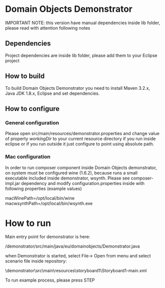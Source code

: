 # Domain Objects Demonstrator

IMPORTANT NOTE: this version have manual dependencies inside lib folder, please read with attention following notes


## Dependencies

Project dependencies are inside lib folder, please add them to your Eclipse project


## How to build

To build Domain Objects Demonstrator you need to install Maven 3.2.x, Java JDK 1.8.x, Eclipse and set
dependencies.


## How to configure

### General configuration

Please open src/main/resources/demonstrator.properties and change value of property *workingDir* to your current resource directory if you run inside eclipse or if you run outside it just configure to point using absolute path.


### Mac configuration

In order to run composer component inside Domain Objects demonstrator, on system must be configured wine (1.6.2), because runs 
a small executable included inside demonstrator, wsynth.
Please see composer-impl.jar dependency and modify configuration.properties inside with following properties (example values)

macWinePath=/opt/local/bin/wine
macwsynthPath=/opt/local/bin/wsynth.exe



# How to run

Main entry point for demonstrator is here:

/demonstrator/src/main/java/eu/domainobjects/Demonstrator.java

when Demonstrator is started, select File-> Open from menu and select scenario file inside repository:

<WORKSPACE>\demonstrator\src\main\resources\storyboard1\Storyboard1-main.xml

To run example process, please press STEP

